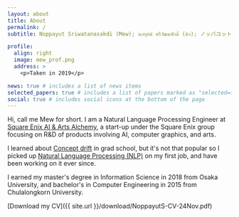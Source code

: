 ```yaml
---
layout: about
title: About
permalink: /
subtitle: Noppayut Sriwatanasakdi (Mew); นภยุสม์ ศรีวัฒนศักดิ์ (มิว); ノッパユット　スリワタナサク (ミュー)

profile:
  align: right
  image: mew_prof.png
  address: >
    <p>Taken in 2019</p>

news: true # includes a list of news items
selected_papers: true # includes a list of papers marked as "selected={true}"
social: true # includes social icons at the bottom of the page
---
```


Hi, call me Mew for short. I am a Natural Language Processing Engineer at [Square Enix AI & Arts Alchemy](https://www.squareenix-alchemy.com/), a start-up under the Square Enix group focusing on R&D of products involving AI, computer graphics, and arts.

I learned about [Concept drift](https://en.wikipedia.org/wiki/Concept_drift) in grad school, but it's not that popular so I picked up [Natural Language Processing (NLP)](https://en.wikipedia.org/wiki/Natural_language_processing) on my first job, and have been working on it ever since.

I earned my master's degree in Information Science in 2018 from Osaka University, and bachelor's in Computer Engineering in 2015 from Chulalongkorn University.

[Download my CV]({{ site.url }}/download/NoppayutS-CV-24Nov.pdf)
